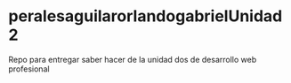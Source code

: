 # peralesaguilarorlandogabrielUnidad2
Repo para entregar saber hacer de la unidad dos de desarrollo web profesional
